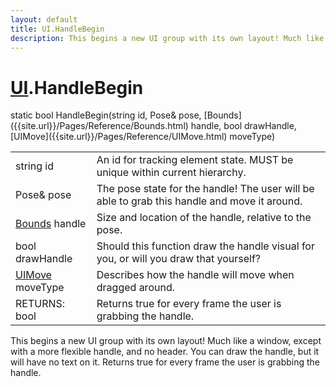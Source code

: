 ```yaml
---
layout: default
title: UI.HandleBegin
description: This begins a new UI group with its own layout! Much like a window, except with a more flexible handle, and no header. You can draw the handle, but it will have no text on it. Returns true for every frame the user is grabbing the handle.
---
```

# [UI]({{site.url}}/Pages/Reference/UI.html).HandleBegin

<div class='signature' markdown='1'>
static bool HandleBegin(string id, Pose& pose, [Bounds]({{site.url}}/Pages/Reference/Bounds.html) handle, bool drawHandle, [UIMove]({{site.url}}/Pages/Reference/UIMove.html) moveType)
</div>

|  |  |
|--|--|
|string id|An id for tracking element state. MUST be unique             within current hierarchy.|
|Pose& pose|The pose state for the handle! The user will              be able to grab this handle and move it around.|
|[Bounds]({{site.url}}/Pages/Reference/Bounds.html) handle|Size and location of the handle, relative to              the pose.|
|bool drawHandle|Should this function draw the handle              visual for you, or will you draw that yourself?|
|[UIMove]({{site.url}}/Pages/Reference/UIMove.html) moveType|Describes how the handle will move when              dragged around.|
|RETURNS: bool|Returns true for every frame the user is grabbing the handle.|

This begins a new UI group with its own layout! Much
like a window, except with a more flexible handle, and no header.
You can draw the handle, but it will have no text on it. Returns
true for every frame the user is grabbing the handle.




